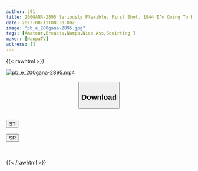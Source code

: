 ```yaml
---
author: j91
title: 200GANA-2895 Seriously Flexible, First Shot. 1944 I’m Going To Have A Serious Young Lady ♪ I’m Weak To Push And I’m Going To Keep Moving Forward While I Stop Thinking… It’s The First Time I’ve Ever Had A Middle Orgasm Or Squirting! ! The Spring Of 18, When A New World Opened Up, Saying, There Is Such A Pleasant Communication ///!
date: 2023-08-13T00:30:00Z
image: "pb_e_200gana-2895.jpg"
tags: [Amateur,Breasts,Nampa,Nice Ass,Squirting ]
maker: [NanpaTV]
actress: []
---
```



{{< rawhtml >}}

<div class="video" data-videoid="2K6rORbo6otZYoP">
    <a href="javascript:;">
        <img src="https://my.j91.asia/posts/pb_e_200gana-2895/pb_e_200gana-2895.jpg" width="WIDTH" height="HEIGHT" alt="pb_e_200gana-2895.mp4" loading="lazy">
    </a>
</div>

<script type="text/javascript" src="https://j91.asia/asset/on-demand-st.js"></script>

<br>
  <link rel="stylesheet" href="https://j91.asia/asset/bs5.css">
  
  <center>
  <button class="btn btn-primary" type="button" data-bs-toggle="collapse" data-bs-target=".multi-collapse" aria-expanded="false" aria-controls="multiCollapseExample1 multiCollapseExample2"><h2>Download</h2></button></center>
</p>
<div class="row">
  <div class="col">
    <div class="collapse multi-collapse" id="multiCollapseExample1">
      <div class="card card-body">
	      	      <br>
<div class="buttons">  
<a href="https://streamtape.to/v/2K6rORbo6otZYoP"><button class="btn-hover color-3"><i class="fa fa-download"></i> ST</button></a></div>
    </div>
  </div>
</div>
  <div class="col">
    <div class="collapse multi-collapse" id="multiCollapseExample2">
      <div class="card card-body">
	      <br>
<div class="buttons">
    <a href="https://streamruby.com/5qk1bbjeqjnb"><button class="btn-hover color-9"><i class="fa fa-download"></i> SR</button></a></div>
<br><br>
      </div>
    </div>
  </div>
</div>

{{< /rawhtml >}}